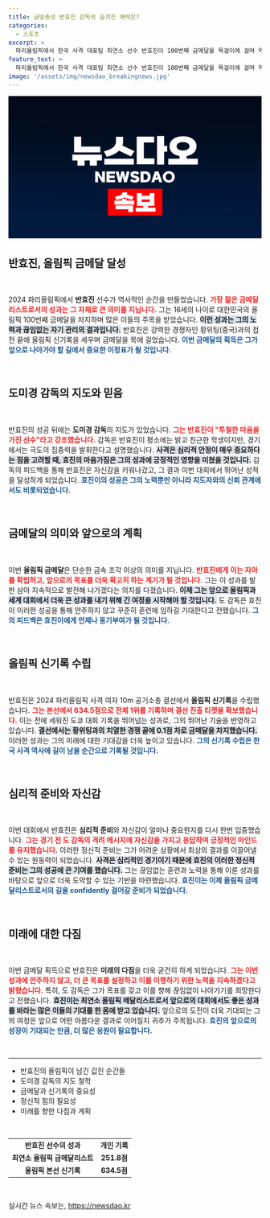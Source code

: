 ```yaml
---
title: 금빛총성 반효진 감독의 숨겨진 매력은?
categories:
  - 스포츠
excerpt: >
  파리올림픽에서 한국 사격 대표팀 최연소 선수 반효진이 100번째 금메달을 목걸이에 걸며 역사를 새로 썼다. 혼신의 힘을 다해 승부를 결정지은 그녀의 놀라운 정신력과 강인한 마음가짐이 빛났다!
feature_text: >
  파리올림픽에서 한국 사격 대표팀 최연소 선수 반효진이 100번째 금메달을 목걸이에 걸며 역사를 새로 썼다. 혼신의 힘을 다해 승부를 결정지은 그녀의 놀라운 정신력과 강인한 마음가짐이 빛났다!
image: '/assets/img/newsdao_breakingnews.jpg'
---
```


<p><img src="/assets/img/newsdao_breakingnews.jpg" alt="flaretime 속보" /></p>

<h2 data-ke-size="size26">반효진, 올림픽 금메달 달성</h2>

<p data-ke-size="size16">&nbsp;</p>

<p>2024 파리올림픽에서 <strong>반효진</strong> 선수가 역사적인 순간을 만들었습니다. <b><span style="color: #ee2323;">가장 젊은 금메달리스트로서의 성과는 그 자체로 큰 의미를 지닙니다.</span></b> 그는 16세의 나이로 대한민국의 올림픽 100번째 금메달을 차지하며 많은 이들의 주목을 받았습니다. <b><span style="background-color: #21538527;">이런 성과는 그의 노력과 끊임없는 자기 관리의 결과입니다.</span></b> 반효진은 강력한 경쟁자인 황위팅(중국)과의 접전 끝에 올림픽 신기록을 세우며 금메달을 목에 걸었습니다. <b><span style="color: #1a5490;">이번 금메달의 획득은 그가 앞으로 나아가야 할 길에서 중요한 이정표가 될 것입니다.</span></b></p>

<p data-ke-size="size16">&nbsp;</p>

<h2 data-ke-size="size26">도미경 감독의 지도와 믿음</h2>

<p data-ke-size="size16">&nbsp;</p>

<p>반효진의 성공 뒤에는 <strong>도미경 감독</strong>의 지도가 있었습니다. <b><span style="color: #ee2323;">그는 반효진이 "투철한 마음을 가진 선수"라고 강조했습니다.</span></b> 감독은 반효진이 평소에는 밝고 친근한 학생이지만, 경기에서는 극도의 집중력을 발휘한다고 설명했습니다. <b><span style="background-color: #21538527;">사격은 심리적 안정이 매우 중요하다는 점을 고려할 때, 효진의 마음가짐은 그의 성과에 긍정적인 영향을 미쳤을 것입니다.</span></b> 감독의 피드백을 통해 반효진은 자신감을 키워나갔고, 그 결과 이번 대회에서 뛰어난 성적을 달성하게 되었습니다. <b><span style="color: #1a5490;">효진이의 성공은 그의 노력뿐만 아니라 지도자와의 신뢰 관계에서도 비롯되었습니다.</span></b></p>

<p data-ke-size="size16">&nbsp;</p>

<h2 data-ke-size="size26">금메달의 의미와 앞으로의 계획</h2>

<p data-ke-size="size16">&nbsp;</p>

<p>이번 <strong>올림픽 금메달</strong>은 단순한 금속 조각 이상의 의미를 지닙니다. <b><span style="color: #ee2323;">반효진에게 이는 자아를 확립하고, 앞으로의 목표를 더욱 확고히 하는 계기가 될 것입니다.</span></b> 그는 이 성과를 발판 삼아 지속적으로 발전해 나가겠다는 의지를 다졌습니다. <b><span style="background-color: #21538527;">이제 그는 앞으로 올림픽과 세계 대회에서 더욱 큰 성과를 내기 위해 긴 여정을 시작해야 할 것입니다.</span></b> 도 감독은 효진이 이러한 성공을 통해 안주하지 않고 꾸준히 훈련에 임하길 기대한다고 전했습니다. <b><span style="color: #1a5490;">그의 피드백은 효진이에게 언제나 동기부여가 될 것입니다.</span></b></p>

<p data-ke-size="size16">&nbsp;</p>

<h2 data-ke-size="size26">올림픽 신기록 수립</h2>

<p data-ke-size="size16">&nbsp;</p>

<p>반효진은 2024 파리올림픽 사격 여자 10m 공기소총 결선에서 <strong>올림픽 신기록</strong>을 수립했습니다. <b><span style="color: #ee2323;">그는 본선에서 634.5점으로 전체 1위를 기록하며 결선 진출 티켓을 확보했습니다.</span></b> 이는 전에 세워진 도쿄 대회 기록을 뛰어넘는 성과로, 그의 뛰어난 기술을 반영하고 있습니다. <b><span style="background-color: #21538527;">결선에서는 황위팅과의 치열한 경쟁 끝에 0.1점 차로 금메달을 차지했습니다.</span></b> 이러한 성과는 그의 미래에 대한 기대감을 더욱 높이고 있습니다. <b><span style="color: #1a5490;">그의 신기록 수립은 한국 사격 역사에 길이 남을 순간으로 기록될 것입니다.</span></b></p>

<p data-ke-size="size16">&nbsp;</p>

<h2 data-ke-size="size26">심리적 준비와 자신감</h2>

<p data-ke-size="size16">&nbsp;</p>

<p>이번 대회에서 반효진은 <strong>심리적 준비</strong>와 자신감이 얼마나 중요한지를 다시 한번 입증했습니다. <b><span style="color: #ee2323;">그는 경기 전 도 감독의 격려 메시지에 자신감을 가지고 응답하며 긍정적인 마인드를 유지했습니다.</span></b> 이러한 정신적 준비는 그가 어려운 상황에서 최상의 결과를 이끌어낼 수 있는 원동력이 되었습니다. <b><span style="background-color: #21538527;">사격은 심리적인 경기이기 때문에 효진의 이러한 정신적 준비는 그의 성공에 큰 기여를 했습니다.</span></b> 그는 끊임없는 훈련과 노력을 통해 이룬 성과를 바탕으로 앞으로 더욱 도약할 수 있는 기반을 마련했습니다. <b><span style="color: #1a5490;">효진이는 이제 올림픽 금메달리스트로서의 길을 confidently 걸어갈 준비가 되었습니다.</span></b></p>

<p data-ke-size="size16">&nbsp;</p>

<h2 data-ke-size="size26">미래에 대한 다짐</h2>

<p data-ke-size="size16">&nbsp;</p>

<p>이번 금메달 획득으로 반효진은 <strong>미래의 다짐</strong>을 더욱 굳건히 하게 되었습니다. <b><span style="color: #ee2323;">그는 이번 성과에 안주하지 않고, 더 큰 목표를 설정하고 이를 이행하기 위한 노력을 지속하겠다고 밝혔습니다.</span></b> 특히, 도 감독은 그가 목표를 갖고 이를 향해 끊임없이 나아가기를 희망한다고 전했습니다. <b><span style="background-color: #21538527;">효진이는 최연소 올림픽 메달리스트로서 앞으로의 대회에서도 좋은 성과를 바라는 많은 이들의 기대를 한 몸에 받고 있습니다.</span></b> 앞으로의 도전이 더욱 기대되는 그의 여정은 앞으로 어떤 아름다운 결과로 이어질지 귀추가 주목됩니다. <b><span style="color: #1a5490;">효진의 앞으로의 성장이 기대되는 만큼, 더 많은 응원이 필요합니다.</span></b></p>

<p data-ke-size="size16">&nbsp;</p>

<hr>

<ul>
    <li>반효진의 올림픽이 남긴 값진 순간들</li>
    <li>도미경 감독의 지도 철학</li>
    <li>금메달과 신기록의 중요성</li>
    <li>정신적 힘의 필요성</li>
    <li>미래를 향한 다짐과 계획</li>
</ul>

<p data-ke-size="size16">&nbsp;</p>

<table>
    <tr>
        <td style="text-align: center; height: 17px;"><b>반효진 선수의 성과</b></td>
        <td style="text-align: center; height: 17px;"><b>개인 기록</b></td>
    </tr>
    <tr>
        <td style="text-align: center; height: 17px;"><b>최연소 올림픽 금메달리스트</b></td>
        <td style="text-align: center; height: 17px;"><b>251.8점</b></td>
    </tr>
    <tr>
        <td style="text-align: center; height: 17px;"><b>올림픽 본선 신기록</b></td>
        <td style="text-align: center; height: 17px;"><b>634.5점</b></td>
    </tr>
</table>

<p data-ke-size="size16">&nbsp;</p>
실시간 뉴스 속보는, <a href="https://newsdao.kr" rel="dofollow">https://newsdao.kr</a>


